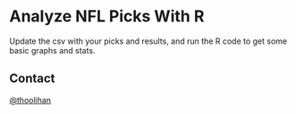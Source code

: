 # Analyze NFL Picks With R
Update the csv with your picks and results, and run the R code to get some basic graphs and stats.

## Contact
[@thoolihan](http://twitter.com/thoolihan)
